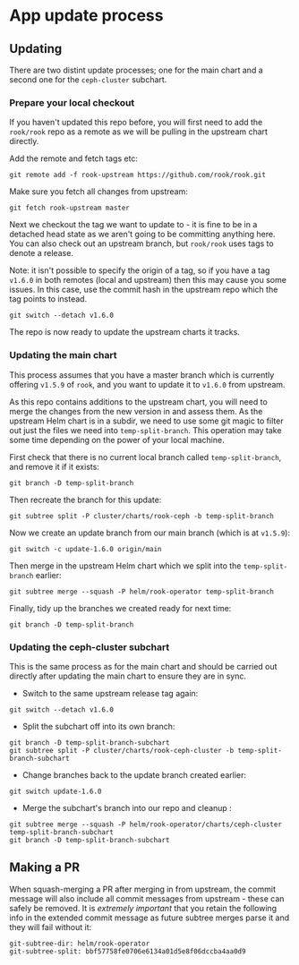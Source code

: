 # App update process

## Updating

There are two distint update processes; one for the main chart and a
second one for the `ceph-cluster` subchart.

### Prepare your local checkout

If you haven't updated this repo before, you will first need to add the
`rook/rook` repo as a remote as we will be pulling in the upstream chart
directly.

Add the remote and fetch tags etc:

```
git remote add -f rook-upstream https://github.com/rook/rook.git
```

Make sure you fetch all changes from upstream:

```
git fetch rook-upstream master
```

Next we checkout the tag we want to update to - it is fine to be in a
detached head state as we aren't going to be committing anything here. You
can also check out an upstream branch, but `rook/rook` uses tags to
denote a release.

Note: it isn't possible to specify the origin of a tag, so if you have a
tag `v1.6.0` in both remotes (local and upstream) then this may cause you
some issues. In this case, use the commit hash in the upstream repo which
the tag points to instead.

```
git switch --detach v1.6.0
```

The repo is now ready to update the upstream charts it tracks.

### Updating the main chart

This process assumes that you have a master branch which is currently
offering `v1.5.9` of `rook`, and you want to update it to `v1.6.0` from
upstream.

As this repo contains additions to the upstream chart, you will need to
merge the changes from the new version in and assess them.
As the upstream Helm chart is in a subdir, we need to use some git magic
to filter out just the files we need into `temp-split-branch`. This
operation may take some time depending on the power of your local machine.

First check that there is no current local branch called `temp-split-branch`,
and remove it if it exists:

```
git branch -D temp-split-branch
```

Then recreate the branch for this update:

```
git subtree split -P cluster/charts/rook-ceph -b temp-split-branch
```

Now we create an update branch from our main branch (which is at `v1.5.9`):

```
git switch -c update-1.6.0 origin/main
```

Then merge in the upstream Helm chart which we split into the
`temp-split-branch` earlier:

```
git subtree merge --squash -P helm/rook-operator temp-split-branch
```

Finally, tidy up the branches we created ready for next time:

```
git branch -D temp-split-branch
```

### Updating the ceph-cluster subchart

This is the same process as for the main chart and should be carried out directly
after updating the main chart to ensure they are in sync.

- Switch to the same upstream release tag again:

```
git switch --detach v1.6.0
```

- Split the subchart off into its own branch:

```
git branch -D temp-split-branch-subchart
git subtree split -P cluster/charts/rook-ceph-cluster -b temp-split-branch-subchart
```

- Change branches back to the update branch created earlier:

```
git switch update-1.6.0
```

- Merge the subchart's branch into our repo and cleanup :

```
git subtree merge --squash -P helm/rook-operator/charts/ceph-cluster temp-split-branch-subchart
git branch -D temp-split-branch-subchart
```

## Making a PR

When squash-merging a PR after merging in from upstream, the commit message
will also include all commit messages from upstream - these can safely be
removed. It is *extremely important* that you retain the following info in
the extended commit message as future subtree merges parse it and they will
fail without it:

```
git-subtree-dir: helm/rook-operator
git-subtree-split: bbf57758fe0706e6134a01d5e8f06dccba4aa0d9
```
